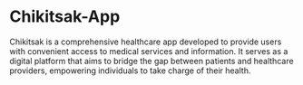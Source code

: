 # Chikitsak-App
Chikitsak is a comprehensive healthcare app developed to provide users with convenient access to medical services and information. It serves as a digital platform that aims to bridge the gap between patients and healthcare providers, empowering individuals to take charge of their health.
